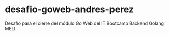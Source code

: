 # desafio-goweb-andres-perez
Desafío para el cierre del módulo Go Web del IT Bootcamp Backend Golang MELI.
